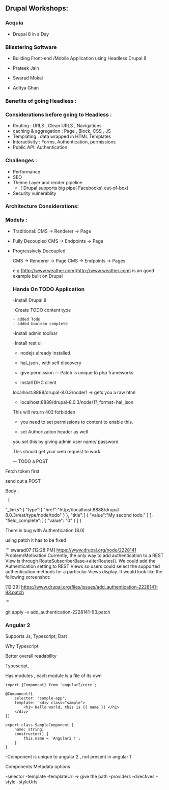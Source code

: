 ## Drupal Workshops:

### Acquia

- Drupal 8 in a Day

### Blisstering Software

- Building Front-end /Mobile Application using Headless Drupal 8

- Prateek Jain
- Swarad Mokal
- Aditya Ghan

### Benefits of going Headless :




### Considerations before going to Headless :

 - Routing : URLS , Clean URLS , Navigations
 - caching & aggregation : Page , Block, CSS , JS
 - Templating : data wrapped in HTML Templates
 - Interactivity : Forms, Authentication, permissions
 - Public API: Authentication


 ### Challenges :
 - Performance
 - SEO
 - Theme Layer and render pipeline
   - ( Drupal supports big pipe( Facebooks) out-of-box)
 - Security vulnerablity


### Architecture Considerations:

### Models :

- Traditional:
     CMS -> Renderer -> Page

- Fully Decoupled
    CMS -> Endpoints -> Page  

- Progressively Decoupled

    CMS -> Renderer -> Page
    CMS -> Endpoints -> Pages

    e.g [http://www.weather.com](http://www.weather.com) is an good example built on Drupal

    ### Hands On TODO Application

    -Install Drupal 8

    -Create TODO content type

      - added Todo
      - added boolean complete


    -Install admin toolbar

    -Install rest ui

    - nodejs already installed.

    - hal_json , with self discovery  

    - give permission
       -- Patch is unique to php frameworks
    - install DHC client

    localhost:8888/drupal-8.0.3/node/1
      => gets you a raw html

    - localhost:8888/drupal-8.0.3/node/1?_format=hal_json

    This will return 403 forbidden

    -  you need to set permissions to content to enable this.

    - set Authorization header as well

     you set this by giving admin user name/ password

     This should get your web request to work


     -- TODO a POST

 Fetch token first

 send out a POST

 Body :

     {
   "_links":{
     "type":{
       "href":"http://localhost:8888/drupal-8.0.3/rest/type/node/todo"
     }
   },
   "title":[
     {
       "value":"My second todo."
     }
   ],
   "field_complete":[
   {
       "value": "0"
   }
 ]
}

There is bug with Authentication (8.0)

using patch it has to be fixed

'''
swarad07 [12:28 PM]
https://www.drupal.org/node/2228141
Problem/Motivation Currently, the only way to add authentication to a REST View is through RouteSubscriberBase->alterRoutes(). We could add the Authentication setting to REST Views so users could select the supported authentication methods for a particular Views display. It would look like the following screenshot:

[12:29]
https://www.drupal.org/files/issues/add_authentication-2228141-93.patch

'''


git apply -v add_authentication-2228141-93.patch

### Angular 2


Supports Js, Typescript, Dart

Why Typescript

 Better overall readability

 Typescript,

 Has modules , each module is a file of its own
 ```
 import {Component} from 'angular2/core';

 @Component({
     selector: 'sample-app',
     template: `<div class="sample">
         <h1> Hello world, this is {{ name }} </h1>
     </div>`
 })
 
 export class SampleComponent {
     name: string;
     constructor() {
         this.name = 'Angular2 !';
     }
 }

 ```

 -Component is unique to angular 2 , not present in angular 1

Components Metadata options

-selector
-template
-templateUrl => give the path
-providers
-directives
-style
-styleUrls
